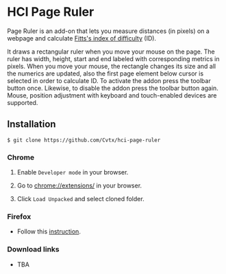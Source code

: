 # HCI Page Ruler

Page Ruler is an add-on that lets you measure distances (in pixels) on a webpage and calculate [Fitts's index of difficulty](https://en.wikipedia.org/wiki/Fitts%27s_law) (ID).

It draws a rectangular ruler when you move your mouse on the page. The ruler has width, height, start and end labeled with corresponding metrics in pixels. When you move your mouse, the rectangle changes its size and all the numerics are updated, also the first page element below cursor is selected in order to calculate ID. To activate the addon press the toolbar button once. Likewise, to disable the addon press the toolbar button again. Mouse, position adjustment with keyboard and touch-enabled devices are supported.

## Installation
```shell
$ git clone https://github.com/Cvtx/hci-page-ruler
```
### Chrome
1. Enable `Developer mode` in your browser.

2. Go to [chrome://extensions/](chrome://extensions/) in your browser.

3. Click `Load Unpacked` and select cloned folder.

### Firefox
* Follow this [instruction](https://extensionworkshop.com/documentation/develop/temporary-installation-in-firefox/).

### Download links
* TBA